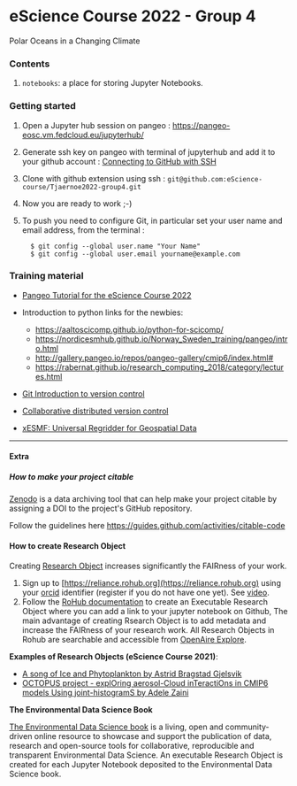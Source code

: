 # eScience Course 2022 - Group 4

Polar Oceans in a Changing Climate


### Contents

1. `notebooks`: a place for storing Jupyter Notebooks.  


### Getting started

1. Open a Jupyter hub session on pangeo : https://pangeo-eosc.vm.fedcloud.eu/jupyterhub/

1. Generate ssh key on pangeo with terminal of jupyterhub and add it to your github account :
[Connecting to GitHub with SSH](https://docs.github.com/en/authentication/connecting-to-github-with-ssh)

1. Clone with github extension using ssh : `git@github.com:eScience-course/Tjaernoe2022-group4.git`

1. Now you are ready to work ;-) 

1. To push you need to configure Git, in particular set your user name and email address, from the terminal :

         $ git config --global user.name "Your Name"
         $ git config --global user.email yourname@example.com




### Training material

- [Pangeo Tutorial for the eScience Course 2022](https://pangeo-data.github.io/escience-2022/intro.html)

- Introduction to python links for the newbies:
    - https://aaltoscicomp.github.io/python-for-scicomp/
    - https://nordicesmhub.github.io/Norway_Sweden_training/pangeo/intro.html
    - http://gallery.pangeo.io/repos/pangeo-gallery/cmip6/index.html#
    - https://rabernat.github.io/research_computing_2018/category/lectures.html


- [Git Introduction to version control](https://coderefinery.github.io/git-intro/)
- [Collaborative distributed version control](https://coderefinery.github.io/git-collaborative/)

- [xESMF: Universal Regridder for Geospatial Data](https://pangeo-xesmf.readthedocs.io/en/latest/)



-----------------------------------------------------------

#### Extra

##### How to make your project citable

[Zenodo](https://about.zenodo.org/) is a data archiving tool that can help make your project citable by assigning a DOI to the project's GitHub repository.

Follow the guidelines here https://guides.github.com/activities/citable-code


#### How to create Research Object

Creating [Research Object](https://youtu.be/w39xvNrqTR8) increases significantly the FAIRness of your work. 

1. Sign up to [https://reliance.rohub.org](https://reliance.rohub.org) using your [orcid](https://orcid.org) identifier (register if you do not have one yet). See [video](https://youtu.be/ZoRPxLJGJT8).
2. Follow the [RoHub documentation](https://reliance-eosc.github.io/ROHUB-API_documentation/html/tutorials.html) to create an Executable Research Object where you can add a link to your jupyter notebook on Github, The main advantage of creating Rsearch Object is to add metadata and increase the FAIRness of your research work. All Research Objects in Rohub are searchable and accessible from [OpenAire Explore](https://explore.openaire.eu).


**Examples of Research Objects (eScience Course 2021)**:

- [A song of Ice and Phytoplankton by Astrid Bragstad Gjelsvik](https://w3id.org/ro-id/183f2862-7509-4343-8ec9-74775b642c8d)
- [OCTOPUS project - explOring aerosol-Cloud inTeractiOns in CMIP6 models Using joint-histogramS by Adele Zaini](https://w3id.org/ro-id/dd948b04-bfa4-44b0-814b-19f7daff6b8c)

**The Environmental Data Science Book**

[The Environmental Data Science book](https://the-environmental-ds-book.netlify.app/welcome.html) is a living, open and community-driven online resource to showcase and support the publication of data, research and open-source tools for collaborative, reproducible and transparent Environmental Data Science. An executable Research Object is created for each Jupyter Notebook deposited to the Environmental Data Science book.


